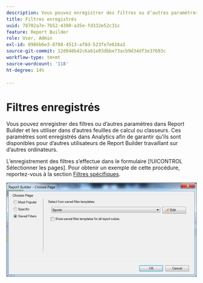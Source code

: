 ```yaml
---
description: Vous pouvez enregistrer des filtres ou d’autres paramètres dans Report Builder et les utiliser dans d’autres feuilles de calcul ou classeurs. Ces paramètres sont enregistrés dans Analytics afin de garantir qu’ils sont disponibles pour d’autres utilisateurs de Report Builder travaillant sur d’autres ordinateurs.
title: Filtres enregistrés
uuid: 78702a7e-7b52-4390-a35e-fd332e52c31c
feature: Report Builder
role: User, Admin
exl-id: 0986b6e3-8708-4513-af8d-523fe7e616a3
source-git-commit: 12d048b42c6a61e03dbbe73acb9d34df3e37693c
workflow-type: tm+mt
source-wordcount: '118'
ht-degree: 14%

---
```


# Filtres enregistrés

Vous pouvez enregistrer des filtres ou d’autres paramètres dans Report Builder et les utiliser dans d’autres feuilles de calcul ou classeurs. Ces paramètres sont enregistrés dans Analytics afin de garantir qu’ils sont disponibles pour d’autres utilisateurs de Report Builder travaillant sur d’autres ordinateurs.

L’enregistrement des filtres s’effectue dans le formulaire [!UICONTROL Sélectionner les pages]. Pour obtenir un exemple de cette procédure, reportez-vous à la section [Filtres spécifiques](/help/analyze/legacy-report-builder/layout/c-filter-dimensions/t-specific-filters.md).

![Capture d’écran du formulaire Sélectionner les options de page pour les pages Filtres les plus populaires, spécifiques et enregistrés.](assets/choose_page_saved.png)
